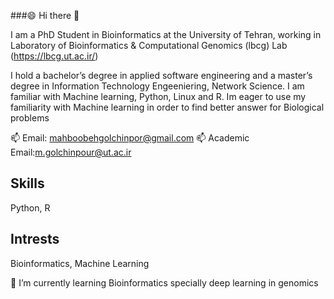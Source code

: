 ###😄 Hi there 👋

I am a PhD Student in Bioinformatics  at the University of Tehran, working in Laboratory of Bioinformatics & Computational Genomics (lbcg) Lab (https://lbcg.ut.ac.ir/)

I hold a bachelor’s degree in applied software engineering and a master’s degree in Information Technology Engeeniering, Network Science. I am familiar with Machine learning, Python, Linux and R. Im eager to use my familiarity with Machine learning in order to find better answer for Biological problems

📫 Email: mahboobehgolchinpor@gmail.com
📫 Academic Email:m.golchinpour@ut.ac.ir

## Skills
Python, R

## Intrests
Bioinformatics, Machine Learning

🌱 I’m currently learning Bioinformatics specially deep learning in genomics

<!--
**mariyagolchin/mariyagolchin** is a ✨ _special_ ✨ repository because its `README.md` (this file) appears on your GitHub profile.

Here are some ideas to get you started:

- 🔭 I’m currently working on ...
- 🌱 I’m currently learning ...
- 👯 I’m looking to collaborate on ...
- 🤔 I’m looking for help with ...
- 💬 Ask me about ...
- 📫 How to reach me: ...
- 😄 Pronouns: ...
- ⚡ Fun fact: ...
-->
